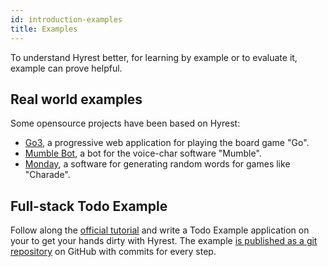 ```yaml
---
id: introduction-examples
title: Examples
---
```


To understand Hyrest better, for learning by example or to evaluate it, example can prove helpful.

## Real world examples

Some opensource projects have been based on Hyrest:

- [Go3](https://github.com/Prior99/go3), a progressive web application for playing the board game "Go".
- [Mumble Bot](https://gitlab.com/prior99/mumble-bot), a bot for the voice-char software "Mumble".
- [Monday](https://gitlab.com/prior99/monday), a software for generating random words for games like "Charade".

## Full-stack Todo Example

Follow along the [official tutorial](tutorial-about) and write a Todo Example application on your to get your hands dirty with Hyrest.
The example [is published as a git repository](https://github.com/Prior99/hyrest-todo-example) on GitHub with commits for every step.
